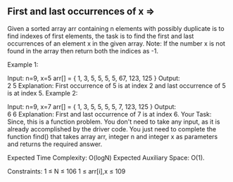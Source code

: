 First and last occurrences of x =>
-------------------------------




Given a sorted array arr containing n elements with possibly duplicate is to find indexes of first elements, the task is to find the first and last occurrences of an element x in the given array.
Note: If the number x is not found in the array then return both the indices as -1.


Example 1:

Input:
n=9, x=5
arr[] = { 1, 3, 5, 5, 5, 5, 67, 123, 125 }
Output:  
2 5
Explanation: 
First occurrence of 5 is at index 2 and last occurrence of 5 is at index 5. 
Example 2:

Input:
n=9, x=7
arr[] = { 1, 3, 5, 5, 5, 5, 7, 123, 125 }
Output:  
6 6
Explanation: 
First and last occurrence of 7 is at index 6.
Your Task:
Since, this is a function problem. You don't need to take any input, as it is already accomplished by the driver code. You just need to complete the function find() that takes array arr, integer n and integer x as parameters and returns the required answer.

Expected Time Complexity: O(logN)
Expected Auxiliary Space: O(1).

Constraints:
1 ≤ N ≤ 106
1 ≤ arr[i],x ≤ 109
